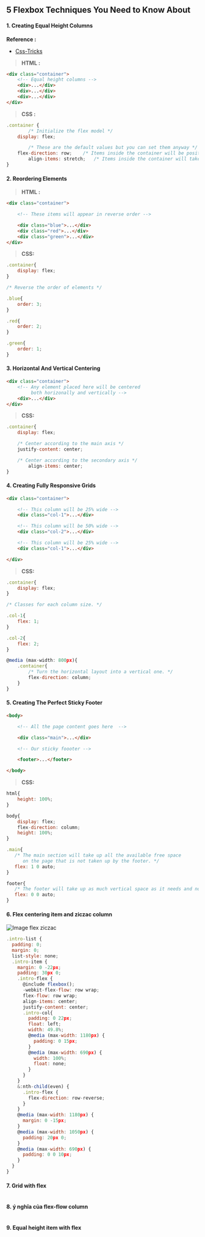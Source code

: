 ## 5 Flexbox Techniques You Need to Know About

#### 1. Creating Equal Height Columns

**Reference :**
- [Css-Tricks](https://css-tricks.com/snippets/css/a-guide-to-flexbox/)

> **HTML :**

```html
<div class="container">
    <!-- Equal height columns -->
    <div>...</div>
    <div>...</div>
    <div>...</div>
</div>
```

> **CSS :**

```javascript
.container {
        /* Initialize the flex model */
    display: flex;

        /* These are the default values but you can set them anyway */
    flex-direction: row;    /* Items inside the container will be positioned horizontally */
        align-items: stretch;   /* Items inside the container will take up it's entire height */
}
```

#### 2. Reordering Elements

> **HTML :**

```html
<div class="container">

    <!-- These items will appear in reverse order -->

    <div class="blue">...</div>
    <div class="red">...</div>
    <div class="green">...</div>
</div>
```

> **CSS:**

```javascript
.container{
    display: flex;
}

/* Reverse the order of elements */

.blue{
    order: 3;
}

.red{
    order: 2;
}

.green{
    order: 1;
}
```

#### 3. Horizontal And Vertical Centering

```html
<div class="container">
    <!-- Any element placed here will be centered
         both horizonally and vertically -->
    <div>...</div>
</div>
```

> **CSS:**

```javascript
.container{
    display: flex;

    /* Center according to the main axis */
    justify-content: center;

    /* Center according to the secondary axis */
        align-items: center;
}
```


#### 4. Creating Fully Responsive Grids

```html
<div class="container">

    <!-- This column will be 25% wide -->
    <div class="col-1">...</div>

    <!-- This column will be 50% wide -->
    <div class="col-2">...</div>

    <!-- This column will be 25% wide -->
    <div class="col-1">...</div>

</div>
```

> **CSS:**

```javascript
.container{
    display: flex;
}

/* Classes for each column size. */

.col-1{
    flex: 1;
}

.col-2{
    flex: 2;
}

@media (max-width: 800px){
    .container{
        /* Turn the horizontal layout into a vertical one. */
        flex-direction: column;     
    }
}
```


#### 5. Creating The Perfect Sticky Footer

```html
<body>

    <!-- All the page content goes here  -->

    <div class="main">...</div>

    <!-- Our sticky foooter -->

    <footer>...</footer>

</body>
```

> **CSS:**

```javascript
html{
    height: 100%;
}

body{
    display: flex;
    flex-direction: column;
    height: 100%;
}

.main{
   /* The main section will take up all the available free space
      on the page that is not taken up by the footer. */
   flex: 1 0 auto;
}

footer{
   /* The footer will take up as much vertical space as it needs and not a pixel more. */
   flex: 0 0 auto;
}
```

#### 6. Flex centering item and ziczac column

![Image flex ziczac](https://github.com/daodc/Front-End-Develop-Technicals/blob/master/images/css-flex-ziczac.jpg)

```javascript
.intro-list {
  padding: 0;
  margin: 0;
  list-style: none;
  .intro-item {
    margin: 0 -22px;
    padding: 30px 0;
    .intro-flex {
      @include flexbox();
      -webkit-flex-flow: row wrap;
      flex-flow: row wrap;
      align-items: center;
      justify-content: center;
      .intro-col{
        padding: 0 22px;
        float: left;
        width: 49.8%;
        @media (max-width: 1180px) {
          padding: 0 15px;
        }
        @media (max-width: 690px) {
          width: 100%;
          float: none;
        }
      }
    }
    &:nth-child(even) {
      .intro-flex {
        flex-direction: row-reverse;
      }
    }
    @media (max-width: 1180px) {
      margin: 0 -15px;
    }
    @media (max-width: 1050px) {
      padding: 20px 0;
    }
    @media (max-width: 690px) {
      padding: 0 0 10px;
    }
  }
}
```

#### 7. Grid with flex

```javascript

```

#### 8. ý nghĩa của flex-flow column

```javascript

```

#### 9. Equal height item with flex

```javascript

```
